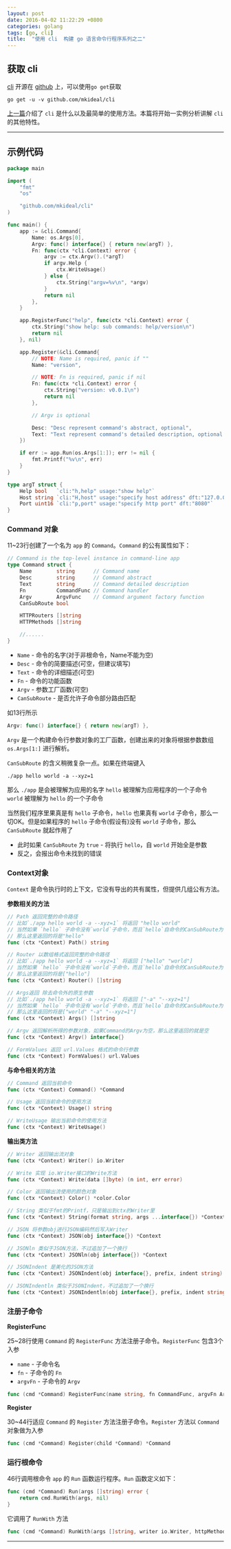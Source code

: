 ```yaml
---
layout: post
date: 2016-04-02 11:22:29 +0800
categories: golang
tags: [go, cli]
title:  "使用 cli  构建 go 语言命令行程序系列之二"
---
```


## 获取 cli

[cli][cli-github] 开源在 [github][cli-github] 上，可以使用`go get`获取

```
go get -u -v github.com/mkideal/cli
```

[上一篇](/golang/cli-1.html)介绍了 `cli` 是什么以及最简单的使用方法。本篇将开始一实例分析讲解 `cli` 的其他特性。

---

## 示例代码

```go
package main

import (
	"fmt"
	"os"

	"github.com/mkideal/cli"
)

func main() {
	app := &cli.Command{
		Name: os.Args[0],
		Argv: func() interface{} { return new(argT) },
		Fn: func(ctx *cli.Context) error {
			argv := ctx.Argv().(*argT)
			if argv.Help {
				ctx.WriteUsage()
			} else {
				ctx.String("argv=%v\n", *argv)
			}
			return nil
		},
	}

	app.RegisterFunc("help", func(ctx *cli.Context) error {
		ctx.String("show help: sub commands: help/version\n")
		return nil
	}, nil)

	app.Register(&cli.Command{
		// NOTE: Name is required, panic if ""
		Name: "version",

		// NOTE: Fn is required, panic if nil
		Fn: func(ctx *cli.Context) error {
			ctx.String("version: v0.0.1\n")
			return nil
		},

		// Argv is optional

		Desc: "Desc represent command's abstract, optional",
		Text: "Text represent command's detailed description, optional too",
	})

	if err := app.Run(os.Args[1:]); err != nil {
		fmt.Printf("%v\n", err)
	}
}

type argT struct {
	Help bool   `cli:"h,help" usage:"show help"`
	Host string `cli:"H,host" usage:"specify host address" dft:"127.0.0.1"`
	Port uint16 `cli:"p,port" usage:"specify http port" dft:"8080"`
}
```

### Command 对象

11~23行创建了一个名为 `app` 的 `Command`。`Command` 的公有属性如下：

```go
// Command is the top-level instance in command-line app
type Command struct {
	Name        string      // Command name
	Desc        string      // Command abstract
	Text        string      // Command detailed description
	Fn          CommandFunc // Command handler
	Argv        ArgvFunc    // Command argument factory function
	CanSubRoute bool

	HTTPRouters []string
	HTTPMethods []string

	//......
}
```

* `Name` - 命令的名字(对于非根命令，Name不能为空)
* `Desc` - 命令的简要描述(可空，但建议填写)
* `Text` - 命令的详细描述(可空)
* `Fn` - 命令的功能函数
* `Argv` - 参数工厂函数(可空)
* `CanSubRoute` - 是否允许子命令部分路由匹配

如13行所示

```go
Argv: func() interface{} { return new(argT) },
```

`Argv` 是一个构建命令行参数对象的工厂函数，创建出来的对象将根据参数数组 `os.Args[1:]` 进行解析。

`CanSubRoute` 的含义稍微复杂一点。如果在终端键入

```
./app hello world -a --xyz=1
```

那么 `./app` 是会被理解为应用的名字 `hello` 被理解为应用程序的一个子命令 `world` 被理解为 `hello` 的一个子命令

当然我们程序里果真是有 `hello` 子命令，`hello` 也果真有 `world` 子命令，那么一切OK。但是如果程序的 `hello` 子命令(假设有)没有 `world` 子命令，那么 `CanSubRoute` 就起作用了

* 此时如果 `CanSubRoute` 为 `true` - 将执行 `hello`，自 `world` 开始全是参数
* 反之，会报出命令未找到的错误

### Context对象

`Context` 是命令执行时的上下文，它没有导出的共有属性，但提供几组公有方法。

**参数相关的方法**

```go
// Path 返回完整的命令路径
// 比如`./app hello world -a --xyz=1` 将返回 "hello world"
// 当然如果 `hello` 子命令没有`world`子命令，而且`hello`自命令的CanSubRoute为true
// 那么这里返回的将是"hello"
func (ctx *Context) Path() string

// Router 以数组格式返回完整的命令路径
// 比如`./app hello world -a --xyz=1` 将返回 ["hello" "world"]
// 当然如果 `hello` 子命令没有`world`子命令，而且`hello`自命令的CanSubRoute为true
// 那么这里返回的将是["hello"]
func (ctx *Context) Router() []string

// Args返回 除去命令外的原生参数
// 比如`./app hello world -a --xyz=1` 将返回 ["-a" "--xyz=1"]
// 当然如果 `hello` 子命令没有`world`子命令，而且`hello`自命令的CanSubRoute为true
// 那么这里返回的将是["world" "-a" "--xyz=1"]
func (ctx *Context) Args() []string

// Argv 返回解析所得的参数对象，如果Command的Argv为空，那么这里返回的就是空
func (ctx *Context) Argv() interface{}

// FormValues 返回 url.Values 格式的命令行参数
func (ctx *Context) FormValues() url.Values
```

**与命令相关的方法**

```go
// Command 返回当前命令
func (ctx *Context) Command() *Command

// Usage 返回当前命令的使用方法
func (ctx *Context) Usage() string

// WriteUsage 输出当前命令的使用方法
func (ctx *Context) WriteUsage()
```

**输出类方法**

```go
// Writer 返回输出流对象
func (ctx *Context) Writer() io.Writer

// Write 实现 io.Writer接口的Write方法
func (ctx *Context) Write(data []byte) (n int, err error)

// Color 返回输出流使用的颜色对象
func (ctx *Context) Color() *color.Color

// String 类似于fmt的Printf，只是输出到ctx的Writer里
func (ctx *Context) String(format string, args ...interface{}) *Context

// JSON 将参数obj进行JSON编码然后写入Writer
func (ctx *Context) JSON(obj interface{}) *Context

// JSONln 类似于JSON方法，不过追加了一个换行
func (ctx *Context) JSONln(obj interface{}) *Context

// JSONIndent 是美化的JSON方法
func (ctx *Context) JSONIndent(obj interface{}, prefix, indent string) *Context

// JSONIndentln 类似于JSONIndent，不过追加了一个换行
func (ctx *Context) JSONIndentln(obj interface{}, prefix, indent string) *Context
```

### 注册子命令

**RegisterFunc**

25~28行使用 `Command` 的 `RegisterFunc` 方法注册子命令。`RegisterFunc` 包含3个入参

* `name` - 子命令名
* `fn` - 子命令的 `Fn`
* `argvFn` - 子命令的 `Argv`

```go
func (cmd *Command) RegisterFunc(name string, fn CommandFunc, argvFn ArgvFunc) *Command
```

**Register**

30~44行适应 `Command` 的 `Register` 方法注册子命令。`Register` 方法以 `Command` 对象做为入参

```go
func (cmd *Command) Register(child *Command) *Command
```

### 运行根命令

46行调用根命令 `app` 的 `Run` 函数运行程序。`Run` 函数定义如下：

```go
func (cmd *Command) Run(args []string) error {
	return cmd.RunWith(args, nil)
}
```

它调用了 `RunWith` 方法

```go
func (cmd *Command) RunWith(args []string, writer io.Writer, httpMethods ...string) error
```

---

[cli-github]: https://github.com/mkideal/cli "github.com/mkideal/cli"

